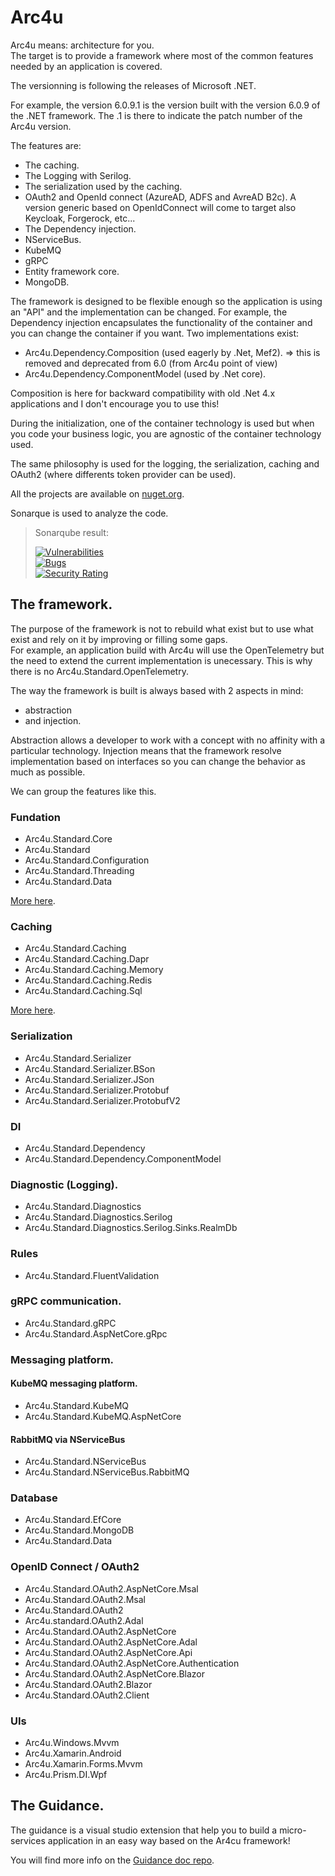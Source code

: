 ﻿# Arc4u

Arc4u means: architecture for you.
</br>The target is to provide a framework where most of the common features needed by an application is covered.

The versionning is following the releases of Microsoft .NET. 

For example, the version 6.0.9.1 is the version built with the version 6.0.9 of the .NET framework. The .1 is there to indicate the patch number of the Arc4u version.

The features are:
- The caching.
- The Logging with Serilog.
- The serialization used by the caching.
- OAuth2 and OpenId connect (AzureAD, ADFS and AvreAD B2c). A version generic based on OpenIdConnect will come to target also Keycloak, Forgerock, etc...
- The Dependency injection.
- NServiceBus.
- KubeMQ
- gRPC
- Entity framework core.
- MongoDB.

The framework is designed to be flexible enough so the application is using an "API" and the implementation can be changed.
For example, the Dependency injection encapsulates the functionality of the container and you can change the container if you want.
Two implementations exist:
- Arc4u.Dependency.Composition (used eagerly by .Net, Mef2). => this is removed and deprecated from 6.0 (from Arc4u point of view)
- Arc4u.Dependency.ComponentModel (used by .Net core).

Composition is here for backward compatibility with old .Net 4.x applications and I don't encourage you to use this!

During the initialization, one of the container technology is used but when you code your business logic, you are agnostic of the container technology used.

The same philosophy is used for the logging, the serialization, caching and OAuth2 (where differents token provider can be used).

All the projects are available on [nuget.org](https://www.nuget.org/packages?q=arc4u.standard).

Sonarque is used to analyze the code.</br>


> Sonarqube result:
>
> [![Vulnerabilities](https://sonarcloud.io/api/project_badges/measure?project=GFlisch_Arc4u&metric=vulnerabilities)](https://sonarcloud.io/summary/new_code?id=GFlisch_Arc4u)<br>
> [![Bugs](https://sonarcloud.io/api/project_badges/measure?project=GFlisch_Arc4u&metric=bugs)](https://sonarcloud.io/summary/new_code?id=GFlisch_Arc4u)<br>
> [![Security Rating](https://sonarcloud.io/api/project_badges/measure?project=GFlisch_Arc4u&metric=security_rating)](https://sonarcloud.io/summary/new_code?id=GFlisch_Arc4u)<br>
>


## The framework.

The purpose of the framework is not to rebuild what exist but to use what exist and rely on it by improving or filling some gaps.</br>
For example, an application build with Arc4u will use the OpenTelemetry but the need to extend the current implementation is unecessary. This is why there is no Arc4u.Standard.OpenTelemetry.

The way the framework is built is always based with 2 aspects in mind:<br>
- abstraction
- and injection.

Abstraction allows a developer to work with a concept with no affinity with a particular technology. 
Injection means that the framework resolve implementation based on interfaces so you can change the behavior as much as possible.

We can group the features like this.

### Fundation

- Arc4u.Standard.Core
- Arc4u.Standard
- Arc4u.Standard.Configuration
- Arc4u.Standard.Threading
- Arc4u.Standard.Data

[More here](./General/Fundation.md).

### Caching

- Arc4u.Standard.Caching
- Arc4u.Standard.Caching.Dapr
- Arc4u.Standard.Caching.Memory
- Arc4u.Standard.Caching.Redis
- Arc4u.Standard.Caching.Sql

[More here](./General/Caching.md).

### Serialization

- Arc4u.Standard.Serializer
- Arc4u.Standard.Serializer.BSon
- Arc4u.Standard.Serializer.JSon
- Arc4u.Standard.Serializer.Protobuf
- Arc4u.Standard.Serializer.ProtobufV2


### DI

- Arc4u.Standard.Dependency
- Arc4u.Standard.Dependency.ComponentModel

### Diagnostic (Logging).

- Arc4u.Standard.Diagnostics
- Arc4u.Standard.Diagnostics.Serilog
- Arc4u.Standard.Diagnostics.Serilog.Sinks.RealmDb

### Rules

- Arc4u.Standard.FluentValidation

### gRPC communication.

- Arc4u.Standard.gRPC
- Arc4u.Standard.AspNetCore.gRpc

### Messaging platform.

#### KubeMQ messaging platform.

- Arc4u.Standard.KubeMQ
- Arc4u.Standard.KubeMQ.AspNetCore

#### RabbitMQ via NServiceBus

- Arc4u.Standard.NServiceBus
- Arc4u.Standard.NServiceBus.RabbitMQ

### Database

- Arc4u.Standard.EfCore
- Arc4u.Standard.MongoDB
- Arc4u.Standard.Data

### OpenID Connect / OAuth2

- Arc4u.Standard.OAuth2.AspNetCore.Msal
- Arc4u.Standard.OAuth2.Msal
- Arc4u.Standard.OAuth2
- Arc4u.standard.OAuth2.Adal
- Arc4u.Standard.OAuth2.AspNetCore
- Arc4u.Standard.OAuth2.AspNetCore.Adal
- Arc4u.Standard.OAuth2.AspNetCore.Api
- Arc4u.Standard.OAuth2.AspNetCore.Authentication
- Arc4u.Standard.OAuth2.AspNetCore.Blazor
- Arc4u.Standard.OAuth2.Blazor
- Arc4u.Standard.OAuth2.Client

### UIs

- Arc4u.Windows.Mvvm
- Arc4u.Xamarin.Android
- Arc4u.Xamarin.Forms.Mvvm
- Arc4u.Prism.DI.Wpf


## The Guidance.

The guidance is a visual studio extension that help you to build a micro-services application in an easy way based on the Ar4cu framework!

You will find more info on the [Guidance doc repo](https://github.com/gflisch/arc4u.guidance.doc).


